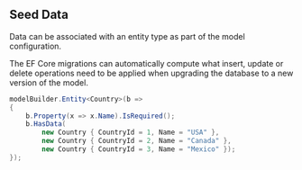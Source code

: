 ## Seed Data

Data can be associated with an entity type as part of the model configuration.

The EF Core migrations can automatically compute what insert, update or delete operations need to be applied when
upgrading the database to a new version of the model.

```csharp
modelBuilder.Entity<Country>(b =>
{
    b.Property(x => x.Name).IsRequired();
    b.HasData(
        new Country { CountryId = 1, Name = "USA" },
        new Country { CountryId = 2, Name = "Canada" },
        new Country { CountryId = 3, Name = "Mexico" });
});
```
